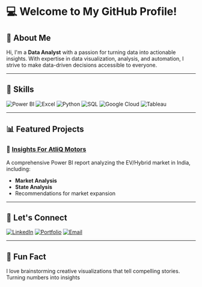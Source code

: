 # 💻 Welcome to My GitHub Profile!


## 👋 About Me
Hi, I'm a **Data Analyst** with a passion for turning data into actionable insights. With expertise in data visualization, analysis, and automation, I strive to make data-driven decisions accessible to everyone.

---

## 🚀 Skills

![Power BI](https://img.shields.io/badge/Microsoft%20Power%20BI-%230078D7.svg?style=for-the-badge&logo=powerbi&logoColor=white)
![Excel](https://img.shields.io/badge/Microsoft%20Excel-%23217346.svg?style=for-the-badge&logo=microsoftexcel&logoColor=white)
![Python](https://img.shields.io/badge/Python-%233776AB.svg?style=for-the-badge&logo=python&logoColor=white)
![SQL](https://img.shields.io/badge/SQL-%23F29111.svg?style=for-the-badge&logo=postgresql&logoColor=white)
![Google Cloud](https://img.shields.io/badge/Google%20Cloud-%234285F4.svg?style=for-the-badge&logo=googlecloud&logoColor=white)
![Tableau](https://img.shields.io/badge/Tableau-%23E97627.svg?style=for-the-badge&logo=tableau&logoColor=white)

---

## 📊 Featured Projects

### 🌟 [Insights For AtliQ Motors](https://github.com/your-username/atliq-motors-analysis)
A comprehensive Power BI report analyzing the EV/Hybrid market in India, including:
- **Market Analysis**
- **State Analysis**
- Recommendations for market expansion

---


## 🤝 Let's Connect

[![LinkedIn](https://img.shields.io/badge/LinkedIn-%230077B5.svg?style=for-the-badge&logo=linkedin&logoColor=white)](https://www.linkedin.com/in/kirtee-ghalsasi-3387b8190/)
[![Portfolio](https://img.shields.io/badge/Portfolio-%23FF4081.svg?style=for-the-badge&logo=googlechrome&logoColor=white)](https://your-portfolio.com)
[![Email](https://img.shields.io/badge/Email-%23D14836.svg?style=for-the-badge&logo=gmail&logoColor=white)](mailto:kirtee.ghalsasi@gmail.com)

---

## 🎨 Fun Fact
I love brainstorming creative visualizations that tell compelling stories. Turning numbers into insights
